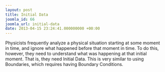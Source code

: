 ```yaml
---
layout: post
title: Initial Data
joomla_id: 66
joomla_url: initial-data
date: 2013-04-15 23:24:41.000000000 +00:00
---
```

<p>Physicists frequently analyze a physical situation starting at some moment in time, and ignore what happened before that moment in time. To do this, however, they need to understand what was happening at that initial moment. That is, they need Initial Data. This is very similar to using Boundaries, which requires having Boundary Conditions.</p>
